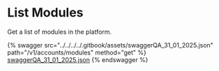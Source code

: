# List Modules

Get a list of modules in the platform.

{% swagger src="../../../../.gitbook/assets/swaggerQA_31_01_2025.json" path="/v1/accounts/modules" method="get" %}
[swaggerQA_31_01_2025.json](../../../../.gitbook/assets/swaggerQA_31_01_2025.json)
{% endswagger %}
